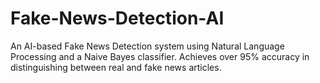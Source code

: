 # Fake-News-Detection-AI
An AI-based Fake News Detection system using Natural Language Processing and a Naive Bayes classifier. Achieves over 95% accuracy in distinguishing between real and fake news articles.

